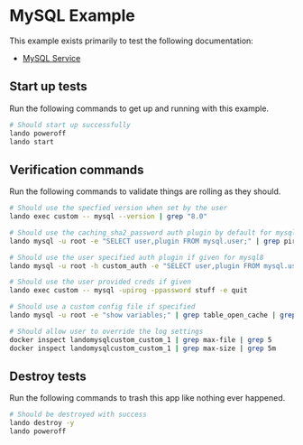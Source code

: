 MySQL Example
=============

This example exists primarily to test the following documentation:

* [MySQL Service](https://docs.devwithlando.io/tutorials/mysql.html)

Start up tests
--------------

Run the following commands to get up and running with this example.

```bash
# Should start up successfully
lando poweroff
lando start
```

Verification commands
---------------------

Run the following commands to validate things are rolling as they should.

```bash
# Should use the specfied version when set by the user
lando exec custom -- mysql --version | grep "8.0"

# Should use the caching_sha2_password auth plugin by default for mysql8
lando mysql -u root -e "SELECT user,plugin FROM mysql.user;" | grep pirog | grep caching_sha2_password

# Should use the user specified auth plugin if given for mysql8
lando mysql -u root -h custom_auth -e "SELECT user,plugin FROM mysql.user;" | grep mysql | grep mysql_native_password

# Should use the user provided creds if given
lando exec custom -- mysql -upirog -ppassword stuff -e quit

# Should use a custom config file if specified
lando mysql -u root -e "show variables;" | grep table_open_cache | grep 513

# Should allow user to override the log settings
docker inspect landomysqlcustom_custom_1 | grep max-file | grep 5
docker inspect landomysqlcustom_custom_1 | grep max-size | grep 5m
```

Destroy tests
-------------

Run the following commands to trash this app like nothing ever happened.

```bash
# Should be destroyed with success
lando destroy -y
lando poweroff
```
